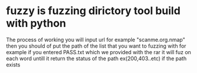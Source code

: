 # fuzzy is fuzzing dirictory tool build with python
The process of working
you will input url for example "scanme.org.nmap"
then you should of put the path of the list that you want to fuzzing with 
for example if you entered PASS.txt which we provided with the rar 
it will fuz on each word untill it return the status of the path ex(200,403..etc)
if the path exists
